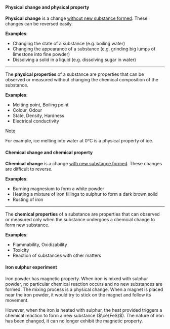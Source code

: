 #### Physical change and physical property
**Physical change** is a change <u>without new substance formed</u>. These changes can be reversed easily.

**Examples**:
- Changing the state of a substance (e.g. boiling water)
- Changing the appearance of a substance (e.g. grinding big lumps of limestone into fine powder)
- Dissolving a solid in a liquid (e.g. dissolving sugar in water)

---

The **physical properties** of a substance are properties that can be observed or measured without changing the chemical composition of the substance.

**Examples**:
- Melting point, Boiling point
- Colour, Odour
- State, Density, Hardness
- Electrical conductivity

> [!note]
> For example, ice melting into water at 0°C is a physical property of ice.

#### Chemical change and chemical property
**Chemical change** is a change <u>with new substance formed</u>. These changes are difficult to reverse.

**Examples**:
- Burning magnesium to form a white powder
- Heating a mixture of iron fillings to sulphur to form a dark brown solid
- Rusting of iron

---

The **chemical properties** of a substance are properties that can observed or measured only when the substance undergoes a chemical change to form new substance.

**Examples**:
- Flammability, Oxidizability
- Toxicity
- Reaction of substances with other matters

#### Iron sulphur experiment
Iron powder has magnetic property. When iron is mixed with sulphur powder, no particular chemical reaction occurs and no new substances are formed. The mixing process is a physical change. When a magnet is placed near the iron powder, it would try to stick on the magnet and follow its movement.

However, when the iron is heated with sulphur, the heat provided triggers a chemical reaction to form a new substance ($\ce{FeS}$). The nature of iron has been changed, it can no longer exhibit the magnetic property.

